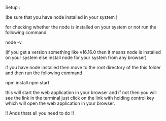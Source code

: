 <!-- # React + Vite

This template provides a minimal setup to get React working in Vite with HMR and some ESLint rules.

Currently, two official plugins are available:

- [@vitejs/plugin-react](https://github.com/vitejs/vite-plugin-react/blob/main/packages/plugin-react/README.md) uses [Babel](https://babeljs.io/) for Fast Refresh
- [@vitejs/plugin-react-swc](https://github.com/vitejs/vite-plugin-react-swc) uses [SWC](https://swc.rs/) for Fast Refresh -->

Setup :


(be sure that you have node installed in your system )

for checking whether the node is installed on your system or not run the following command

node -v

(if you get a version something like v16.16.0 then it means node is installed on your system else install node for your system from any browser)

if you have node installed then move to the root directory of the this folder and then run the following command

npm install
npm start

this will start the web application in your browser and if not then you will see the link in the terminal just click on the link with holding control key which will open the web application in your browser. 

!! Ands thats all you need to do !!
